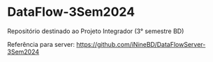 # DataFlow-3Sem2024
Repositório destinado ao Projeto Integrador (3° semestre BD)

Referência para server: https://github.com/iNineBD/DataFlowServer-3Sem2024
